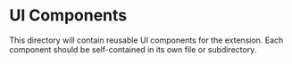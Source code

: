 # UI Components

This directory will contain reusable UI components for the extension.
Each component should be self-contained in its own file or subdirectory.
